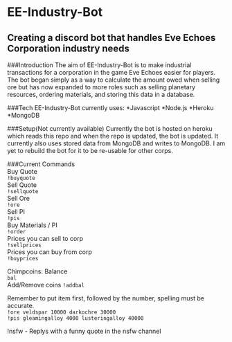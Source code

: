 # EE-Industry-Bot
## Creating a discord bot that handles Eve Echoes Corporation industry needs

###Introduction
The aim of EE-Industry-Bot is to make industrial transactions for a corporation in the game Eve Echoes easier for players.
The bot began simply as a way to calculate the amount owed when selling ore but has now expanded to more roles such as selling planetary resources, ordering materials, and storing this data in a database.

###Tech
EE-Industry-Bot currently uses:
*Javascript
*Node.js
*Heroku
*MongoDB

###Setup(Not currently available)
Currently the bot is hosted on heroku which reads this repo and when the repo is updated, the bot is updated. 
It currently also uses stored data from MongoDB and writes to MongoDB. 
I am yet to rebuild the bot for it to be re-usable for other corps.

###Current Commands</br>
Buy Quote</br>
```!buyquote```</br>
Sell Quote</br>
```!sellquote```</br>
Sell Ore</br>
```!ore```</br>
Sell PI</br>
```!pis```</br>
Buy Materials / PI</br>
```!order```</br>
Prices you can sell to corp</br>
```!sellprices```</br>
Prices you can buy from corp</br>
```!buyprices```</br>

Chimpcoins:
Balance</br>
```bal```</br>
Add/Remove coins
```!addbal```</br>

Remember to put item first, followed by the number, spelling must be accurate.</br>
```!ore veldspar 10000 darkochre 30000```</br>
```!pis gleamingalloy 4000 lusteringalloy 40000```</br>

!nsfw - Replys with a funny quote in the nsfw channel
  

  
  
